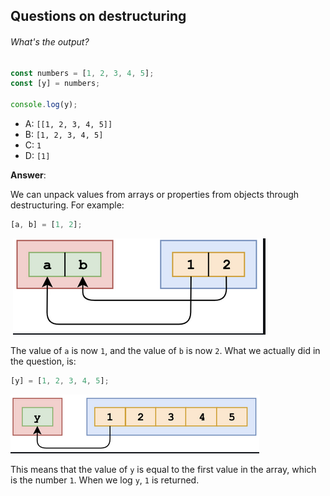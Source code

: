 ## Questions on destructuring

###### What's the output?

```js
const numbers = [1, 2, 3, 4, 5];
const [y] = numbers;

console.log(y);
```

- A: `[[1, 2, 3, 4, 5]]`
- B: `[1, 2, 3, 4, 5]`
- C: `1`
- D: `[1]`

**Answer**:

We can unpack values from arrays or properties from objects through destructuring. For example:

```js
[a, b] = [1, 2];
```

​    ![destructuring1](../assets/destructuring1.png)

The value of `a` is now `1`, and the value of `b` is now `2`. What we actually did in the question, is:

```js
[y] = [1, 2, 3, 4, 5];
```

![destructuring2](../assets/destructuring2.png)

This means that the value of `y` is equal to the first value in the array, which is the number `1`. When we log `y`, `1` is returned.